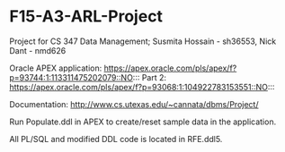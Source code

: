 # F15-A3-ARL-Project
Project for CS 347 Data Management; Susmita Hossain - sh36553, Nick Dant - nmd626

Oracle APEX application: https://apex.oracle.com/pls/apex/f?p=93744:1:113311475202079::NO:::
Part 2: https://apex.oracle.com/pls/apex/f?p=93068:1:104922783153551::NO:::

Documentation:
http://www.cs.utexas.edu/~cannata/dbms/Project/

Run Populate.ddl in APEX to create/reset sample data in the application.

All PL/SQL and modified DDL code is located in RFE.ddl5.
